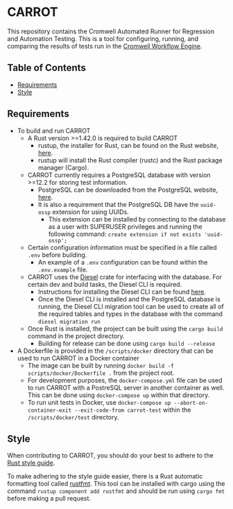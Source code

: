 # CARROT

This repository contains the Cromwell Automated Runner for Regression and Automation Testing.  This is a tool for configuring, running, and comparing the results of tests run in the [Cromwell Workflow Engine](https://github.com/broadinstitute/cromwell).

## Table of Contents
* [Requirements](#requirements)
* [Style](#style)

## <a name="requirements">Requirements</a>
* To build and run CARROT
    * A Rust version >=1.42.0 is required to build CARROT
        * rustup, the installer for Rust, can be found on the Rust website, [here](https://www.rust-lang.org/tools/install).
        * rustup will install the Rust compiler (rustc) and the Rust package manager (Cargo).
    * CARROT currently requires a PostgreSQL database with version >=12.2 for storing test information.
        * PostgreSQL can be downloaded from the PostgreSQL website, [here](https://www.postgresql.org/download/).
        * It is also a requirement that the PostgreSQL DB have the `uuid-ossp` extension for using UUIDs.
            * This extension can be installed by connecting to the database as a user with SUPERUSER privileges and running the following command:
            `create extension if not exists 'uuid-ossp';`
    * Certain configuration information must be specified in a file called `.env` before building.
        * An example of a `.env` configuration can be found within the `.env.example` file.
    * CARROT uses the [Diesel](http://diesel.rs/) crate for interfacing with the database.  For certain dev and build tasks, the Diesel CLI is required.
        * Instructions for installing the Diesel CLI can be found [here](http://diesel.rs/guides/getting-started/).
        * Once the Diesel CLI is installed and the PostgreSQL database is running, the Diesel CLI migration tool can be used to create all of the required tables and types in the database with the command `diesel migration run`
    * Once Rust is installed, the project can be built using the `cargo build` command in the project directory.
        * Building for release can be done using `cargo build --release`
* A Dockerfile is provided in the `/scripts/docker` directory that can be used to run CARROT in a Docker container
    * The image can be built by running `docker build -f scripts/docker/Dockerfile .` from the project root.
    * For development purposes, the `docker-compose.yml` file can be used to run CARROT with a PostreSQL server in another container as well.  This can be done using `docker-compose up` within that directory.
    * To run unit tests in Docker, use `docker-compose up --abort-on-container-exit --exit-code-from carrot-test` within the `/scripts/docker/test` directory.

## <a name="style">Style</a>

When contributing to CARROT, you should do your best to adhere to the [Rust style guide](https://github.com/rust-dev-tools/fmt-rfcs/blob/master/guide/guide.md).

To make adhering to the style guide easier, there is a Rust automatic formatting tool called [rustfmt](https://github.com/rust-lang/rustfmt). This tool can be installed with cargo using the command `rustup component add rustfmt` and should be run using `cargo fmt` before making a pull request.
